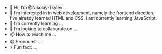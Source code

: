 - 👋 Hi, I’m @Nikolay-Tsylev
- 👀 I’m interested in in web development, namely the frontend direction.  I've already learned HTML and CSS. I am currently learning JavaScript.
- 🌱 I’m currently learning ...
- 💞️ I’m looking to collaborate on ...
- 📫 How to reach me ...
- 😄 Pronouns: ...
- ⚡ Fun fact: ...

<!---
Nikolay-Tsylev/Nikolay-Tsylev is a ✨ special ✨ repository because its `README.md` (this file) appears on your GitHub profile.
You can click the Preview link to take a look at your changes.
--->
